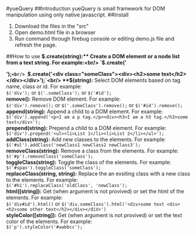 #yueQuery
##Introduction
yueQuery is small framework for DOM manipulation using only native javascript.
##Install
1. Download the files in the "src"
2. Open demo.html file in a browser
3. Run command through firebug console or editing demo.js file and refresh the page.

##How to use
**$.create(string):** Create a DOM element or a node list from a text string. For example:<br/>
`$.create('<div class="someClass"></div>');`<br/>
`$.create('<div class="someClass"><div><h2>some text</h2></div></div>');`<br/>
**$(string):** Select DOM elements based on tag name, class or id. For example:<br/>
`$('div');` or `$('.someClass');` or `$('#id');`<br/>
**remove():** Remove DOM element. For example:<br/>
`$('div').remove();` or `$('.someClass').remove();` or `$('#id').remove();`<br/>
**append(string):** Append a child to a DOM element. For example:<br/>
`$('div').append('<p>I am a p tag.</p><div><h3>I am a h3 tag.</h3>some text</div>');`<br/>
**prepend(string):** Prepend a child to a DOM element. For example:<br/>
`$('div').prepend('<ul><li>List 1</li><li>List 2</li></ul>');`<br/>
**addClass(string):** Add new classes to the elements. For example:<br/>
`$('#ul').addClass('newClass1 newClass2 newClass3');`<br/>
**removeClass(string):** Remove a class from the elements. For example:<br/>
`$('#p').removeClass('someClass');`<br/>
**toggleClass(string):** Toggle the class of the elements. For example:<br/>
`$('#span').toggleClass('someClass');`<br/>
**replaceClass(string, string):** Replace the an exsiting class with a new class to the elements. For example:<br/>
`$('#h1').replaceClass('oldClass', 'newClass');`<br/>
**html([string]):** Get (when argument is not provived) or set the html of the elements. For example:<br/>
`$('div#id').html()` or `$('div.someClass').html('<div>some text <div><h2>some other text</h2></div></diV>')`<br/>
**styleColor([string]):** Get (when argument is not provived) or set the text color of the elements. For example:<br/>
`$('p').styleColor('#aabbcc');`<br/>
